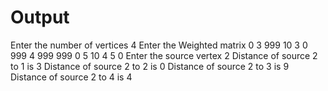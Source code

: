 # Output

Enter the number of vertices
4
Enter the Weighted matrix
0 3 999 10
3 0 999 4
999 999 0 5
10 4 5 0
Enter the source vertex
2
Distance of source 2 to 1 is 3
Distance of source 2 to 2 is 0
Distance of source 2 to 3 is 9
Distance of source 2 to 4 is 4
